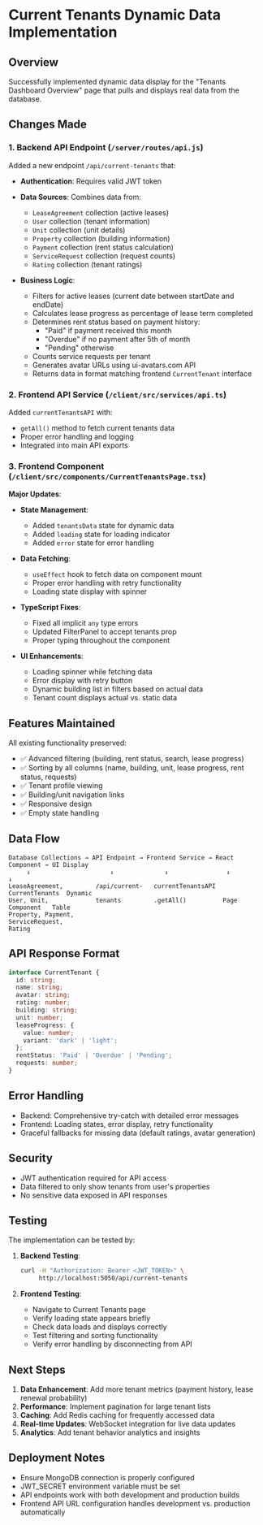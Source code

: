 # Current Tenants Dynamic Data Implementation

## Overview
Successfully implemented dynamic data display for the "Tenants Dashboard Overview" page that pulls and displays real data from the database.

## Changes Made

### 1. Backend API Endpoint (`/server/routes/api.js`)

Added a new endpoint `/api/current-tenants` that:

- **Authentication**: Requires valid JWT token
- **Data Sources**: Combines data from:
  - `LeaseAgreement` collection (active leases)
  - `User` collection (tenant information)
  - `Unit` collection (unit details)
  - `Property` collection (building information)
  - `Payment` collection (rent status calculation)
  - `ServiceRequest` collection (request counts)
  - `Rating` collection (tenant ratings)

- **Business Logic**:
  - Filters for active leases (current date between startDate and endDate)
  - Calculates lease progress as percentage of lease term completed
  - Determines rent status based on payment history:
    - "Paid" if payment received this month
    - "Overdue" if no payment after 5th of month
    - "Pending" otherwise
  - Counts service requests per tenant
  - Generates avatar URLs using ui-avatars.com API
  - Returns data in format matching frontend `CurrentTenant` interface

### 2. Frontend API Service (`/client/src/services/api.ts`)

Added `currentTenantsAPI` with:
- `getAll()` method to fetch current tenants data
- Proper error handling and logging
- Integrated into main API exports

### 3. Frontend Component (`/client/src/components/CurrentTenantsPage.tsx`)

**Major Updates**:

- **State Management**:
  - Added `tenantsData` state for dynamic data
  - Added `loading` state for loading indicator
  - Added `error` state for error handling

- **Data Fetching**:
  - `useEffect` hook to fetch data on component mount
  - Proper error handling with retry functionality
  - Loading state display with spinner

- **TypeScript Fixes**:
  - Fixed all implicit `any` type errors
  - Updated FilterPanel to accept tenants prop
  - Proper typing throughout the component

- **UI Enhancements**:
  - Loading spinner while fetching data
  - Error display with retry button
  - Dynamic building list in filters based on actual data
  - Tenant count displays actual vs. static data

## Features Maintained

All existing functionality preserved:
- ✅ Advanced filtering (building, rent status, search, lease progress)
- ✅ Sorting by all columns (name, building, unit, lease progress, rent status, requests)
- ✅ Tenant profile viewing
- ✅ Building/unit navigation links
- ✅ Responsive design
- ✅ Empty state handling

## Data Flow

```
Database Collections → API Endpoint → Frontend Service → React Component → UI Display
     ↓                      ↓              ↓                ↓              ↓
LeaseAgreement,         /api/current-   currentTenantsAPI  CurrentTenants  Dynamic
User, Unit,             tenants         .getAll()          Page Component   Table
Property, Payment,                                                         
ServiceRequest,                                                           
Rating                                                                     
```

## API Response Format

```typescript
interface CurrentTenant {
  id: string;
  name: string;
  avatar: string;
  rating: number;
  building: string;
  unit: number;
  leaseProgress: {
    value: number;
    variant: 'dark' | 'light';
  };
  rentStatus: 'Paid' | 'Overdue' | 'Pending';
  requests: number;
}
```

## Error Handling

- Backend: Comprehensive try-catch with detailed error messages
- Frontend: Loading states, error display, retry functionality
- Graceful fallbacks for missing data (default ratings, avatar generation)

## Security

- JWT authentication required for API access
- Data filtered to only show tenants from user's properties
- No sensitive data exposed in API responses

## Testing

The implementation can be tested by:

1. **Backend Testing**:
   ```bash
   curl -H "Authorization: Bearer <JWT_TOKEN>" \
        http://localhost:5050/api/current-tenants
   ```

2. **Frontend Testing**:
   - Navigate to Current Tenants page
   - Verify loading state appears briefly
   - Check data loads and displays correctly
   - Test filtering and sorting functionality
   - Verify error handling by disconnecting from API

## Next Steps

1. **Data Enhancement**: Add more tenant metrics (payment history, lease renewal probability)
2. **Performance**: Implement pagination for large tenant lists
3. **Caching**: Add Redis caching for frequently accessed data
4. **Real-time Updates**: WebSocket integration for live data updates
5. **Analytics**: Add tenant behavior analytics and insights

## Deployment Notes

- Ensure MongoDB connection is properly configured
- JWT_SECRET environment variable must be set
- API endpoints work with both development and production builds
- Frontend API URL configuration handles development vs. production automatically